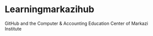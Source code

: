 # Learningmarkazihub
GitHub and the Computer &amp; Accounting Education Center of Markazi Institute
